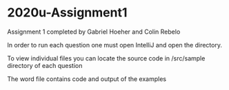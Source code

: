 # 2020u-Assignment1
Assignment 1 completed by Gabriel Hoeher and Colin Rebelo

In order to run each question one must open IntelliJ and open the directory.

To view individual files you can locate the source code in /src/sample directory of each question

The word file contains code and output of the examples
